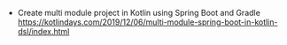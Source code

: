 - Create multi module project in Kotlin using Spring Boot and Gradle https://kotlindays.com/2019/12/06/multi-module-spring-boot-in-kotlin-dsl/index.html